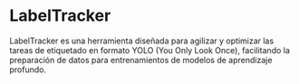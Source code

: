 # LabelTracker
LabelTracker es una herramienta diseñada para agilizar y optimizar las tareas de etiquetado en formato YOLO (You Only Look Once), facilitando la preparación de datos para entrenamientos de modelos de aprendizaje profundo.
